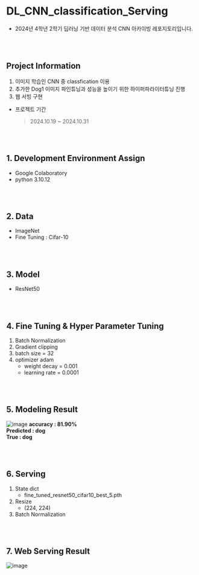 # DL_CNN_classification_Serving
- 2024년 4학년 2학기 딥러닝 기반 데이터 분석 CNN 아카이빙 레포지토리입니다. 

</br></br>
## Project Information
1. 이미지 학습인 CNN 중 classfication 이용  
2. 추가한 Dog1 이미지 파인튜닝과 성능을 높이기 위한 하이퍼파라이터튜닝 진행  
3. 웹 서빙 구현
- 프로젝트 기간

  > 2024.10.19 ~ 2024.10.31

</br></br>

## 1. Development Environment Assign
- Google Colaboratory
- python 3.10.12
  
</br></br>

## 2. Data
- ImageNet
- Fine Tuning : Cifar-10

</br></br>

## 3. Model
- ResNet50

</br></br>

## 4. Fine Tuning & Hyper Parameter Tuning 
1. Batch Normalization
2. Gradient clipping
3. batch size = 32
4. optimizer adam
   - weight decay = 0.001
   - learning rate = 0.0001

</br></br>

## 5. Modeling Result
![image](https://github.com/user-attachments/assets/3d4ae3d7-67ee-458e-898d-11e55b912a69)
**accuracy : 81.90%**  
**Predicted : dog**  
**True : dog**

</br></br>

## 6. Serving
1. State dict
     - fine_tuned_resnet50_cifar10_best_5.pth
2. Resize
     - (224, 224)
3. Batch Normalization

</br></br>

## 7. Web Serving Result
![image](https://github.com/user-attachments/assets/a2651345-2723-4845-baa2-b290ba5037e2)


